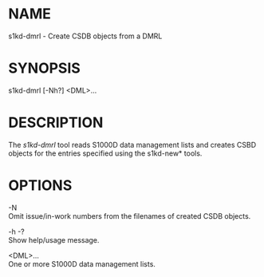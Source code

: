 NAME
====

s1kd-dmrl - Create CSDB objects from a DMRL

SYNOPSIS
========

s1kd-dmrl \[-Nh?\] &lt;DML&gt;...

DESCRIPTION
===========

The *s1kd-dmrl* tool reads S1000D data management lists and creates CSBD objects for the entries specified using the s1kd-new\* tools.

OPTIONS
=======

-N  
Omit issue/in-work numbers from the filenames of created CSDB objects.

-h -?  
Show help/usage message.

&lt;DML&gt;...  
One or more S1000D data management lists.
